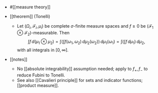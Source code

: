 - #[[measure theory]]
- [[theorem]] (Tonelli)
  - Let $(\Omega_i,\mathcal{F}_i,\mu_i)$ be complete $\sigma$-finite measure spaces and $f\ge0$ be $(\mathcal{F}_1\otimes\mathcal{F}_2)$-measurable. Then
    $$ \int f\,d(\mu_1\otimes\mu_2)=\int\Big(\int f(\omega_1,\omega_2)\,d\mu_2(\omega_2)\Big)\,d\mu_1(\omega_1)=\int\Big(\int f\,d\mu_1\Big)\,d\mu_2, $$
    with all integrals in $[0,\infty]$.

- [[notes]]
  - No [[absolute integrability]] assumption needed; apply to $f_+,f_-$ to reduce Fubini to Tonelli.
  - See also [[Cavalieri principle]] for sets and indicator functions; [[product measure]].